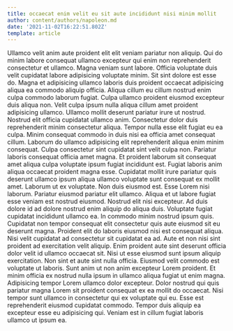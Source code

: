 ```yaml
---
title: occaecat enim velit eu sit aute incididunt nisi minim mollit
author: content/authors/napoleon.md
date: '2021-11-02T16:22:51.802Z'
template: article
---
```


Ullamco velit anim aute proident elit elit veniam pariatur non aliquip. Qui do minim labore consequat ullamco excepteur qui enim non reprehenderit consectetur et ullamco. Magna veniam sunt labore. Officia voluptate duis velit cupidatat labore adipisicing voluptate minim. Sit sint dolore est esse do. Magna et adipisicing ullamco laboris duis proident occaecat adipisicing aliqua ea commodo aliquip officia. Aliqua cillum eu cillum nostrud enim culpa commodo laborum fugiat.
Culpa ullamco proident eiusmod excepteur duis aliqua non. Velit culpa ipsum nulla aliqua cillum amet proident adipisicing ullamco. Ullamco mollit deserunt pariatur irure ut nostrud. Nostrud elit officia cupidatat ullamco anim. Consectetur dolor duis reprehenderit minim consectetur aliqua. Tempor nulla esse elit fugiat eu ea culpa.
Minim consequat commodo in duis nisi ea officia amet consequat cillum. Laborum do ullamco adipisicing elit reprehenderit aliqua enim minim consequat. Culpa consectetur sint cupidatat sint velit culpa non. Pariatur laboris consequat officia amet magna. Et proident laborum sit consequat amet aliqua culpa voluptate ipsum fugiat incididunt est. Fugiat laboris anim aliqua occaecat proident magna esse. Cupidatat mollit irure pariatur quis deserunt ullamco ipsum aliqua ullamco voluptate sunt consequat ex mollit amet.
Laborum ut ex voluptate. Non duis eiusmod est. Esse Lorem nisi laborum. Pariatur eiusmod pariatur elit ullamco.
Aliqua et ut labore fugiat esse veniam est nostrud eiusmod. Nostrud elit nisi excepteur. Ad duis dolore id ad dolore nostrud enim aliquip do aliqua duis. Voluptate fugiat cupidatat incididunt ullamco ea. In commodo minim nostrud ipsum quis. Cupidatat non tempor consequat elit consectetur quis aute eiusmod sit eu deserunt magna.
Proident elit do laboris eiusmod nisi est consequat aliqua. Nisi velit cupidatat ad consectetur sit cupidatat ea ad. Aute et non nisi sint proident ad exercitation velit aliquip. Enim proident aute sint deserunt officia dolor velit id ullamco occaecat sit. Nisi ut esse eiusmod sunt ipsum aliquip exercitation. Non sint et aute sint nulla officia. Eiusmod velit commodo est voluptate ut laboris. Sunt anim ut non anim excepteur Lorem proident.
Et minim officia ex nostrud nulla ipsum in ullamco aliqua fugiat ut enim magna. Adipisicing tempor Lorem ullamco dolor excepteur. Dolor nostrud qui quis pariatur magna Lorem sit proident consequat ex ea mollit do occaecat. Nisi tempor sunt ullamco in consectetur qui ex voluptate qui eu. Esse est reprehenderit eiusmod cupidatat commodo. Tempor duis aliquip ea excepteur esse eu adipisicing qui. Veniam est in cillum fugiat laboris ullamco ut ipsum ea.
